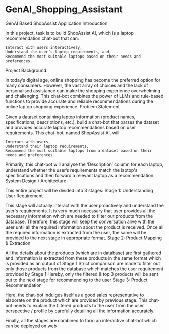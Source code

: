 # GenAI_Shopping_Assistant

GenAI Based ShopAssist Application
Introduction

In this project, task is to build ShopAssist AI, which is a laptop recommendation chat-bot that can:

    Interact with users interactively,
    Understand the user’s laptop requirements, and,
    Recommend the most suitable laptops based on their needs and preferences.

Project Background

In today’s digital age, online shopping has become the preferred option for many consumers. However, the vast array of choices and the lack of personalised assistance can make the shopping experience overwhelming and challenging. This chat-bot combines the power of LLMs and rule-based functions to provide accurate and reliable recommendations during the online laptop shopping experience.
Problem Statement

Given a dataset containing laptop information (product names, specifications, descriptions, etc.), build a chat-bot that parses the dataset and provides accurate laptop recommendations based on user requirements. This chat-bot, named ShopAssist AI, will

    Interact with users,
    Understand their laptop requirements,
    Recommend the most suitable laptops from a dataset based on their needs and preferences.

Primarily, this chat-bot will analyse the ‘Description’ column for each laptop, understand whether the user’s requirements match the laptop's specifications and then forward a relevant laptop as a recommendation.
System Design / Architecture

This entire project will be divided into 3 stages:
Stage 1: Understanding User Requirement

This stage will actually interact with the user proactively and understand the user's requirements. It is very much necessary that user provides all the necessary information which are needed to filter out products from the database. Therefore, this stage will keep the conversation alive with the user until all the required information about the product is received. Once all the required information is extracted from the user, the same will be provided to the next stage in appropriate format.
Stage 2: Product Mapping & Extraction

All the details about the products (which are in database) are first gathered and information is extracted from these products in the same format which is provided as an output of Stage 1 Strict comparison are made to filter out only those products from the database which matches the user requirement provided by Stage 1 Hereby, only the filtered & top 3 products will be sent out to the next stage for recommending to the user
Stage 3: Product Recommendation

Here, the chat-bot indulges itself as a good sales representative to elaborate on the product which are provided by previous stage. This chat-bot needs to explain the filtered products to the user from the user perspective / profile by carefully detailing all the information accurately.

Finally, all the stages are combined to form an interactive chat-bot which can be deployed on web
